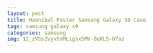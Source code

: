 ```yaml
---
layout: post
title: Hannibal Poster Samsung Galaxy S9 Case
tags: samsung galaxy s9
categories: samsung
img: 12_zVGsZvyxtnMLigsx5MV-8uKLS-07az
---
```

